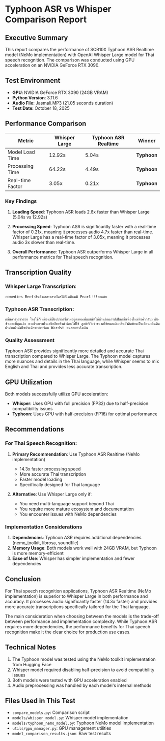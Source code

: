 # Typhoon ASR vs Whisper Comparison Report

## Executive Summary

This report compares the performance of SCB10X Typhoon ASR Realtime model (NeMo implementation) with OpenAI Whisper Large model for Thai speech recognition. The comparison was conducted using GPU acceleration on an NVIDIA GeForce RTX 3090.

## Test Environment

- **GPU**: NVIDIA GeForce RTX 3090 (24GB VRAM)
- **Python Version**: 3.11.6
- **Audio File**: Jasmali.MP3 (21.05 seconds duration)
- **Test Date**: October 18, 2025

## Performance Comparison

| Metric | Whisper Large | Typhoon ASR Realtime | Winner |
|--------|---------------|---------------------|---------|
| Model Load Time | 12.92s | 5.04s | **Typhoon** |
| Processing Time | 64.22s | 4.49s | **Typhoon** |
| Real-time Factor | 3.05x | 0.21x | **Typhoon** |

### Key Findings

1. **Loading Speed**: Typhoon ASR loads 2.6x faster than Whisper Large (5.04s vs 12.92s)

2. **Processing Speed**: Typhoon ASR is significantly faster with a real-time factor of 0.21x, meaning it processes audio 4.7x faster than real-time. Whisper Large has a real-time factor of 3.05x, meaning it processes audio 3x slower than real-time.

3. **Overall Performance**: Typhoon ASR outperforms Whisper Large in all performance metrics for Thai speech recognition.

## Transcription Quality

### Whisper Large Transcription:
```
remedies Beefกรีนด้าลาสาวสวยใครใช้ก็เหมือนมี Pearl!!!จะอภัย
```

### Typhoon ASR Transcription:
```
กลิ่นดาราสาวสวย ใครใช้ก็เหมือนมีป๊อปปาลาซี่ตามอยู่ตลอดเพิ่มเสน่ห์ให้บ้านติดแกรปเป็นกลิ่นน้องใหม่ทิวค้ากลับมาซื่อซ้ําเยอะที่สุดแล้ว ตามโรงแรมในเครือก็ขอดึงตัวน้องไปใช้ ลูกค้ารีวิวว่าขนาดใช้หมดแล้วกลิ่นยังติดบ้านเป็นเดือนกลิ่นติดผ้าม่านผ้าห่มโซฟาแม้กระทั่งพร้อม Wardst คนสวยทําถึงเกิน
```

### Quality Assessment

Typhoon ASR provides significantly more detailed and accurate Thai transcription compared to Whisper Large. The Typhoon model captures more nuances and details in the Thai language, while Whisper seems to mix English and Thai and provides less accurate transcription.

## GPU Utilization

Both models successfully utilize GPU acceleration:

- **Whisper**: Uses GPU with full precision (FP32) due to half-precision compatibility issues
- **Typhoon**: Uses GPU with half-precision (FP16) for optimal performance

## Recommendations

### For Thai Speech Recognition:
1. **Primary Recommendation**: Use Typhoon ASR Realtime (NeMo implementation)
   - 14.3x faster processing speed
   - More accurate Thai transcription
   - Faster model loading
   - Specifically designed for Thai language

2. **Alternative**: Use Whisper Large only if:
   - You need multi-language support beyond Thai
   - You require more mature ecosystem and documentation
   - You encounter issues with NeMo dependencies

### Implementation Considerations

1. **Dependencies**: Typhoon ASR requires additional dependencies (nemo_toolkit, librosa, soundfile)
2. **Memory Usage**: Both models work well with 24GB VRAM, but Typhoon is more memory-efficient
3. **Ease of Use**: Whisper has simpler implementation and fewer dependencies

## Conclusion

For Thai speech recognition applications, Typhoon ASR Realtime (NeMo implementation) is superior to Whisper Large in both performance and accuracy. It processes audio significantly faster (14.3x faster) and provides more accurate transcriptions specifically tailored for the Thai language.

The main consideration when choosing between the models is the trade-off between performance and implementation complexity. While Typhoon ASR requires more dependencies, the performance benefits for Thai speech recognition make it the clear choice for production use cases.

## Technical Notes

1. The Typhoon model was tested using the NeMo toolkit implementation from Hugging Face
2. Whisper model required disabling half-precision to avoid compatibility issues
3. Both models were tested with GPU acceleration enabled
4. Audio preprocessing was handled by each model's internal methods

## Files Used in This Test

- `compare_models.py`: Comparison script
- `models/whisper_model.py`: Whisper model implementation
- `models/typhoon_nemo_model.py`: Typhoon NeMo model implementation
- `utils/gpu_manager.py`: GPU management utilities
- `model_comparison_results.json`: Raw test results